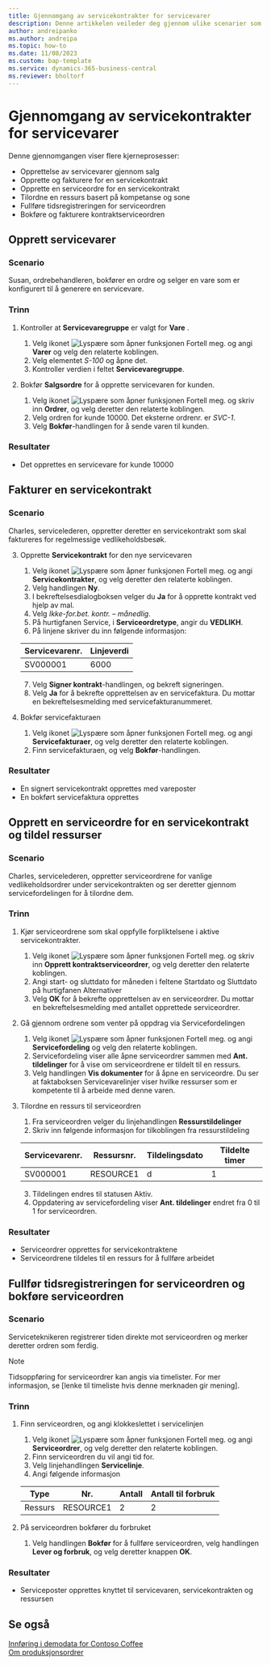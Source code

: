 ```yaml
---
title: Gjennomgang av servicekontrakter for servicevarer
description: Denne artikkelen veileder deg gjennom ulike scenarier som involverer servicevarer og kontrakter.
author: andreipanko
ms.author: andreipa
ms.topic: how-to
ms.date: 11/08/2023
ms.custom: bap-template
ms.service: dynamics-365-business-central
ms.reviewer: bholtorf
---
```


# Gjennomgang av servicekontrakter for servicevarer

Denne gjennomgangen viser flere kjerneprosesser:

- Opprettelse av servicevarer gjennom salg
- Opprette og fakturere for en servicekontrakt
- Opprette en serviceordre for en servicekontrakt
- Tilordne en ressurs basert på kompetanse og sone
- Fullføre tidsregistreringen for serviceordren
- Bokføre og fakturere kontraktserviceordren

## Opprett servicevarer

### Scenario  

Susan, ordrebehandleren, bokfører en ordre og selger en vare som er konfigurert til å generere en servicevare.  

### Trinn

1. Kontroller at **Servicevaregruppe** er valgt for **Vare** .
   
    1. Velg ikonet ![Lyspære som åpner funksjonen Fortell meg.](../../media/ui-search/search_small.png "Fortell hva du vil gjøre") og angi **Varer** og velg den relaterte koblingen.  
    2. Velg elementet *S-100* og åpne det.
    3. Kontroller verdien i feltet **Servicevaregruppe**.
       
2. Bokfør **Salgsordre** for å opprette servicevaren for kunden.  

    1. Velg ikonet ![Lyspære som åpner funksjonen Fortell meg.](../../media/ui-search/search_small.png "Fortell hva du vil gjøre") og skriv inn **Ordrer**, og velg deretter den relaterte koblingen.  
    2. Velg ordren for kunde 10000. Det eksterne ordrenr. er *SVC-1*.
    3. Velg **Bokfør**-handlingen for å sende varen til kunden.

### Resultater

- Det opprettes en servicevare for kunde 10000

##  Fakturer en servicekontrakt

### Scenario

Charles, servicelederen, oppretter deretter en servicekontrakt som skal faktureres for regelmessige vedlikeholdsbesøk.

3. Opprette **Servicekontrakt** for den nye servicevaren
    1. Velg ikonet ![Lyspære som åpner funksjonen Fortell meg.](../../media/ui-search/search_small.png "Fortell hva du vil gjøre") og angi **Servicekontrakter**, og velg deretter den relaterte koblingen.
    2. Velg handlingen **Ny**.  
    3. I bekreftelsesdialogboksen velger du **Ja** for å opprette kontrakt ved hjelp av mal. 
    4. Velg *Ikke-for.bet. kontr. – månedlig*.
    5. På hurtigfanen Service, i **Serviceordretype**, angir du **VEDLIKH**.
    6. På linjene skriver du inn følgende informasjon:

    |Servicevarenr.|Linjeverdi|  
    |----------------|----------|  
    |SV000001|6000|

    7. Velg **Signer kontrakt**-handlingen, og bekreft signeringen.
    8. Velg **Ja** for å bekrefte opprettelsen av en servicefaktura. Du mottar en bekreftelsesmelding med servicefakturanummeret.

3. Bokfør servicefakturaen
   1. Velg ikonet ![Lyspære som åpner funksjonen Fortell meg.](../../media/ui-search/search_small.png "Fortell hva du vil gjøre") og angi **Servicefakturaer**, og velg deretter den relaterte koblingen.
   2. Finn servicefakturaen, og velg **Bokfør**-handlingen.

### Resultater

- En signert servicekontrakt opprettes med vareposter
- En bokført servicefaktura opprettes

## Opprett en serviceordre for en servicekontrakt og tildel ressurser

### Scenario  

Charles, servicelederen, oppretter serviceordrene for vanlige vedlikeholdsordrer under servicekontrakten og ser deretter gjennom servicefordelingen for å tilordne dem.

### Trinn

1. Kjør serviceordrene som skal oppfylle forpliktelsene i aktive servicekontrakter.
   1. Velg ikonet ![Lyspære som åpner funksjonen Fortell meg.](../../media/ui-search/search_small.png "Fortell hva du vil gjøre") og skriv inn **Opprett kontraktserviceordrer**, og velg deretter den relaterte koblingen.
   2. Angi start- og sluttdato for måneden i feltene Startdato og Sluttdato på hurtigfanen Alternativer
   3. Velg **OK** for å bekrefte opprettelsen av en serviceordrer. Du mottar en bekreftelsesmelding med antallet opprettede serviceordrer.

2. Gå gjennom ordrene som venter på oppdrag via Servicefordelingen
   1. Velg ikonet ![Lyspære som åpner funksjonen Fortell meg.](../../media/ui-search/search_small.png "Fortell hva du vil gjøre") og angi **Servicefordeling** og velg den relaterte koblingen.
   2. Servicefordeling viser alle åpne serviceordrer sammen med **Ant. tildelinger** for å vise om serviceordrene er tildelt til en ressurs.
   3. Velg handlingen **Vis dokumenter** for å åpne en serviceordre.  Du ser at faktaboksen Servicevarelinjer viser hvilke ressurser som er kompetente til å arbeide med denne varen.

3. Tilordne en ressurs til serviceordren
   1. Fra serviceordren velger du linjehandlingen **Ressurstildelinger**
   2. Skriv inn følgende informasjon for tilkoblingen fra ressurstildeling

    |Servicevarenr.|Ressursnr.|Tildelingsdato|Tildelte timer|
    |----------------|------------|---------------|---------------|  
    |SV000001|RESOURCE1|d|1|

    3. Tildelingen endres til statusen Aktiv.
    4. Oppdatering av servicefordeling viser **Ant. tildelinger** endret fra 0 til 1 for serviceordren.

### Resultater

- Serviceordrer opprettes for servicekontraktene
- Serviceordrene tildeles til en ressurs for å fullføre arbeidet

## Fullfør tidsregistreringen for serviceordren og bokføre serviceordren

### Scenario  

Serviceteknikeren registrerer tiden direkte mot serviceordren og merker deretter ordren som ferdig.

> [!NOTE]
> Tidsoppføring for serviceordrer kan angis via timelister. For mer informasjon, se [lenke til timeliste hvis denne merknaden gir mening].

### Trinn

1. Finn serviceordren, og angi klokkeslettet i servicelinjen
   1. Velg ikonet ![Lyspære som åpner funksjonen Fortell meg.](../../media/ui-search/search_small.png "Fortell hva du vil gjøre") og angi **Serviceordrer**, og velg deretter den relaterte koblingen.
   2. Finn serviceordren du vil angi tid for.
   3. Velg linjehandlingen **Servicelinje**.
   4. Angi følgende informasjon

    |Type|Nr.|Antall|Antall til forbruk|
    |----|---|--------|--------|   
    |Ressurs|RESOURCE1|2|2|

2. På serviceordren bokfører du forbruket
   1. Velg handlingen **Bokfør** for å fullføre serviceordren, velg handlingen **Lever og forbruk**, og velg deretter knappen **OK**.

### Resultater

- Serviceposter opprettes knyttet til servicevaren, servicekontrakten og ressursen

## Se også

[Innføring i demodata for Contoso Coffee](../../contoso-coffee/contoso-coffee-intro.md)  
[Om produksjonsordrer](../../production-about-production-orders.md)